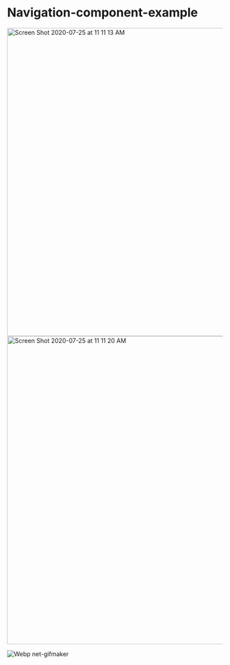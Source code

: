 # Navigation-component-example

<img width="720" alt="Screen Shot 2020-07-25 at 11 11 13 AM" src="https://user-images.githubusercontent.com/18082897/88449639-3dfbf880-ce6a-11ea-9012-7646aca5f286.png">

<img width="720" alt="Screen Shot 2020-07-25 at 11 11 20 AM" src="https://user-images.githubusercontent.com/18082897/88449677-81eefd80-ce6a-11ea-9c1d-4dd9b40136ed.png">

![Webp net-gifmaker](https://user-images.githubusercontent.com/18082897/88449706-bc589a80-ce6a-11ea-8e2f-bbe92511efaa.gif)

